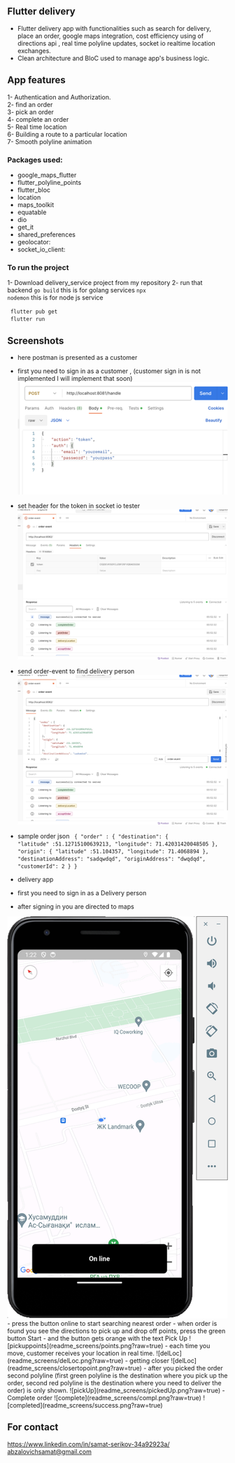 ## Flutter delivery
- Flutter delivery app with functionalities such as search for delivery, place an order, google maps integration, cost efficiency using of directions api  , real time polyline updates, socket io realtime location exchanges.
- Clean architecture and BloC used to manage app's business logic.
## App features
1- Authentication and Authorization.
<br>
2- find an order
<br>
3- pick an order
<br>
4- complete an order
<br>
5- Real time location
<br>
6- Building a route to a particular location
<br>
7- Smooth polyline animation

### Packages used:
  - google_maps_flutter
  - flutter_polyline_points
  - flutter_bloc
  - location
  - maps_toolkit
  - equatable
  - dio
  - get_it
  - shared_preferences
  - geolocator:
  - socket_io_client: 

### To run the project
1- Download delivery_service project from my repository
2- run that backend 
<code>go build</code> this is for golang services
<code>npx nodemon</code>  this is for node js service

<code> flutter pub get</code>
<br/>
<code> flutter run</code>


## Screenshots 
- here postman is presented as a customer 
- first you need to sign in as a customer , (customer sign in is not implemented I will implement that soon)
  ![sign in postman](readme_screens/signinpostman.png?raw=true)
- set header for the token in socket io tester
  ![set header](readme_screens/setHeaderPostman.png?raw=true)
- send order-event to find delivery person
  ![sendOrderEvent](readme_screens/sendOrder.png?raw=true)
- sample order json
  <code>
  {
    "order" : {
      "destination": {
            "latitude" :51.12715100639213, 
            "longitude": 71.42031420048505
      },
      "origin": {
            "latitude" :51.104357, 
            "longitude": 71.4068894
      },
      "destinationAddress": "sadqwdqd",
      "originAddress": "dwqdqd",
      "customerId": 2
    }
}
  </code>


- delivery app
- first you need to sign in as a Delivery person
- after signing in you are directed to maps
<img src="readme_screens/delApp.png" height= 20% />
- press the button online to start searching nearest order
- when order is found you see the directions to pick up and drop off points, press the green button Start
- and the button gets orange with the text Pick Up
![pickuppoints](readme_screens/points.png?raw=true)
- each time you move, customer receives your location in real time.
![delLoc](readme_screens/delLoc.png?raw=true)
- getting closer
  ![delLoc](readme_screens/closertopoint.png?raw=true)
- after you picked the order second polyline (first green polyline is the destination where you pick up the order, second red polyline is the destination where you need to deliver the order) is only shown.
![pickUp](readme_screens/pickedUp.png?raw=true)
- Complete order
![complete](readme_screens/compl.png?raw=true)
![completed](readme_screens/success.png?raw=true)



## For contact
https://www.linkedin.com/in/samat-serikov-34a92923a/
<br>
abzalovichsamat@gmail.com
